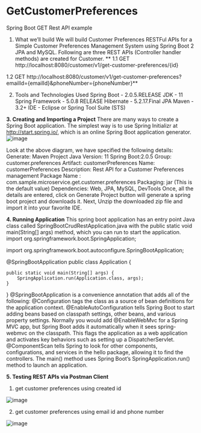 # GetCustomerPreferences
Spring Boot GET Rest API example
1. What we’ll build
We will build Customer Preferences RESTFul APIs for a Simple Customer Preferences Management System using Spring Boot 2 JPA and MySQL. Following are three REST APIs (Controller handler methods) are created for Customer.
 ** 1.1 GET http://localhost:8080/customer/v1/get-customer-preferences/{id}
 
  1.2 GET http://localhost:8080/customer/v1/get-customer-preferences?emailId={emailId}&phoneNumber={phoneNumber}**
  
2. Tools and Technologies Used
Spring Boot - 2.0.5.RELEASE
JDK - 11
Spring Framework - 5.0.8 RELEASE
Hibernate - 5.2.17.Final
JPA
Maven - 3.2+
IDE - Eclipse or Spring Tool Suite (STS)

**3. Creating and Importing a Project**
There are many ways to create a Spring Boot application. The simplest way is to use Spring Initializr at http://start.spring.io/, which is an online Spring Boot application generator.
![image](https://user-images.githubusercontent.com/89606757/131078515-bc3cc9b3-5bbe-4444-9ea4-f7e8ae9444fd.png)

Look at the above diagram, we have specified the following details:
Generate: Maven Project
Java Version: 11
Spring Boot:2.0.5
Group: customer.preferences
Artifact: customerPreferences
Name: customerPreferences
Description: Rest API for a Customer Preferences management
Package Name : com.sample.microservice.get.customer.preferences
Packaging: jar (This is the default value)
Dependencies: Web, JPA, MySQL, DevTools
Once, all the details are entered, click on Generate Project button will generate a spring boot project and downloads it. Next, Unzip the downloaded zip file and import it into your favorite IDE.

**4. Running Application**
This spring boot application has an entry point Java class called SpringBootCrudRestApplication.java with the public static void main(String[] args) method, which you can run to start the application.
import org.springframework.boot.SpringApplication;

import org.springframework.boot.autoconfigure.SpringBootApplication;

@SpringBootApplication
public class Application {

    public static void main(String[] args) {
        SpringApplication.run(Application.class, args);
    }
}
@SpringBootApplication is a convenience annotation that adds all of the following:
@Configuration tags the class as a source of bean definitions for the application context.
@EnableAutoConfiguration tells Spring Boot to start adding beans based on classpath settings, other beans, and various property settings.
Normally you would add @EnableWebMvc for a Spring MVC app, but Spring Boot adds it automatically when it sees spring-webmvc on the classpath. This flags the application as a web application and activates key behaviors such as setting up a DispatcherServlet.
@ComponentScan tells Spring to look for other components, configurations, and services in the hello package, allowing it to find the controllers.
The main() method uses Spring Boot’s SpringApplication.run() method to launch an application.

**5. Testing REST APIs via Postman Client**

  1. get customer preferences using created id

  ![image](https://user-images.githubusercontent.com/89606757/131079742-52ca300e-0558-4172-8745-aceb04eeae3a.png)

  
  2. get customer preferences using email id and phone number

  ![image](https://user-images.githubusercontent.com/89606757/131079637-3adef5de-284c-4999-9221-0ff726f4d1ad.png)


